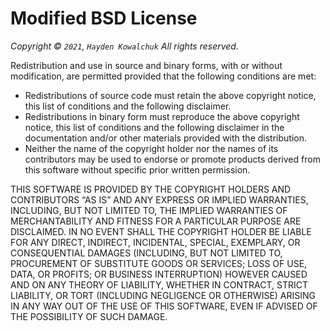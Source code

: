 Modified BSD License
====================

_Copyright © `2021`, `Hayden Kowalchuk`_
_All rights reserved._

Redistribution and use in source and binary forms, with or without
modification, are permitted provided that the following conditions are met:

* Redistributions of source code must retain the above copyright
   notice, this list of conditions and the following disclaimer.
* Redistributions in binary form must reproduce the above copyright
   notice, this list of conditions and the following disclaimer in the
   documentation and/or other materials provided with the distribution.
* Neither the name of the copyright holder nor the
   names of its contributors may be used to endorse or promote products
   derived from this software without specific prior written permission.

THIS SOFTWARE IS PROVIDED BY THE COPYRIGHT HOLDERS AND CONTRIBUTORS “AS IS” AND
ANY EXPRESS OR IMPLIED WARRANTIES, INCLUDING, BUT NOT LIMITED TO, THE IMPLIED
WARRANTIES OF MERCHANTABILITY AND FITNESS FOR A PARTICULAR PURPOSE ARE
DISCLAIMED. IN NO EVENT SHALL THE COPYRIGHT HOLDER BE LIABLE FOR ANY
DIRECT, INDIRECT, INCIDENTAL, SPECIAL, EXEMPLARY, OR CONSEQUENTIAL DAMAGES
(INCLUDING, BUT NOT LIMITED TO, PROCUREMENT OF SUBSTITUTE GOODS OR SERVICES;
LOSS OF USE, DATA, OR PROFITS; OR BUSINESS INTERRUPTION) HOWEVER CAUSED AND
ON ANY THEORY OF LIABILITY, WHETHER IN CONTRACT, STRICT LIABILITY, OR TORT
(INCLUDING NEGLIGENCE OR OTHERWISE) ARISING IN ANY WAY OUT OF THE USE OF THIS
SOFTWARE, EVEN IF ADVISED OF THE POSSIBILITY OF SUCH DAMAGE.